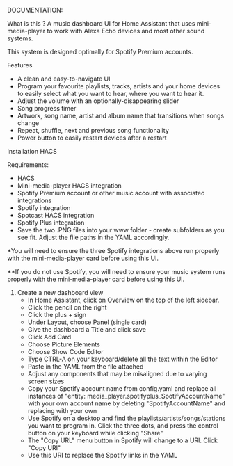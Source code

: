 DOCUMENTATION:

What is this ?
A music dashboard UI for Home Assistant that uses mini-media-player to work with Alexa Echo devices and most other sound systems.

This system is designed optimally for Spotify Premium accounts.


Features
  - A clean and easy-to-navigate UI
  - Program your favourite playlists, tracks, artists and your home devices to easily select what you want to hear, where you want to hear it.
  - Adjust the volume with an optionally-disappearing slider
  - Song progress timer
  - Artwork, song name, artist and album name that transitions when songs change
  - Repeat, shuffle, next and previous song functionality
  - Power button to easily restart devices after a restart


Installation
HACS


Requirements:
  - HACS
  - Mini-media-player HACS integration
  - Spotify Premium account or other music account with associated integrations
  - Spotify integration
  - Spotcast HACS integration
  - Spotify Plus integration
  - Save the two .PNG files into your www folder - create subfolders as you see fit.  Adjust the file paths in the YAML accordingly.

*You will need to ensure the three Spotify integrations above run properly with the mini-media-player card before using this UI.

**If you do not use Spotify, you will need to ensure your music system runs properly with the mini-media-player card before using this UI.

1. Create a new dashboard view
	- In Home Assistant, click on Overview on the top of the left sidebar.
 	- Click the pencil on the right
	- Click the plus + sign
	- Under Layout, choose Panel (single card)
 	- Give the dashboard a Title and click save
	- Click Add Card
	- Choose Picture Elements
	- Choose Show Code Editor
	- Type CTRL-A on your keyboard/delete all the text within the Editor
	- Paste in the YAML from the file attached
	- Adjust any components that may be misaligned due to varying screen sizes
	- Copy your Spotify account name from config.yaml and replace all instances of "entity: media_player.spotifyplus_SpotifyAccountName" with your own account name by deleting "SpotifyAccountName" and replacing with your own
	- Use Spotify on a desktop and find the playlists/artists/songs/stations you want to program in.  Click the three dots, and press the control button on your keyboard while clicking "Share"
	- The "Copy URL" menu button in  Spotify will change to a URI.  Click "Copy URI"
	- Use this URI to replace the Spotify links in the YAML
